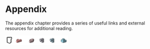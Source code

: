 # Appendix

The appendix chapter provides a series of useful links and external resources for additional reading.

<img src="../assets/appendix/appendix.png" style="width:200px;"/>

